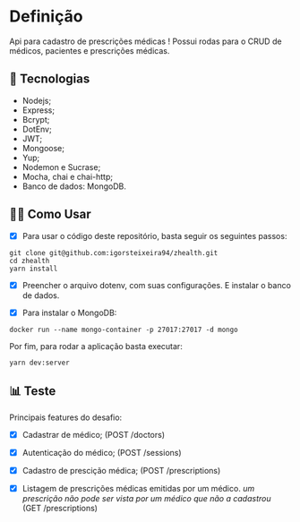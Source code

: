 # Definição

Api para cadastro de prescrições médicas ! Possui rodas para o CRUD de médicos, pacientes e prescrições médicas.



## 🚀️ Tecnologias 

- Nodejs;
- Express;
- Bcrypt;
- DotEnv;
- JWT;
- Mongoose;
- Yup;
- Nodemon e Sucrase;
- Mocha, chai e chai-http;
- Banco de dados: MongoDB.



## 👨‍💻️ Como Usar

- [x] Para usar o código deste repositório, basta seguir os seguintes passos:

```shell
git clone git@github.com:igorsteixeira94/zhealth.git
cd zhealth
yarn install
```

- [x] Preencher o arquivo dotenv, com suas configurações. E instalar o banco de dados.

- [x] Para instalar o MongoDB:

```
docker run --name mongo-container -p 27017:27017 -d mongo
```

Por fim, para rodar a aplicação basta executar:

```
yarn dev:server
```



## 📊️ Teste

Principais features do desafio: 

- [x] Cadastrar de médico; (POST /doctors)
- [x] Autenticação do médico; (POST /sessions)
- [x] Cadastro de prescição médica; (POST /prescriptions)
- [x] Listagem de prescrições médicas emitidas por um médico. *um prescrição não pode ser vista por um médico que não a cadastrou* (GET /prescriptions)

